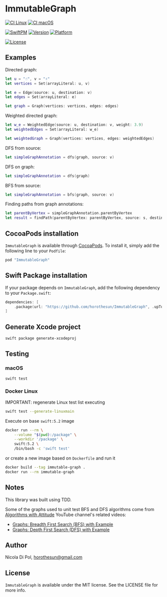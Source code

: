 # ImmutableGraph

[![CI Linux](https://github.com/horothesun/ImmutableGraph/workflows/CI%20Linux/badge.svg)](https://github.com/horothesun/ImmutableGraph/blob/master/.github/workflows/ci-linux.yml)
[![CI macOS](https://github.com/horothesun/ImmutableGraph/workflows/CI%20macOS/badge.svg)](https://github.com/horothesun/ImmutableGraph/blob/master/.github/workflows/ci-macos.yml)

[![SwiftPM](https://img.shields.io/badge/SwiftPM-Compatible-brightgreen.svg)](https://swift.org/package-manager/)
[![Version](https://img.shields.io/cocoapods/v/ImmutableGraph.svg?style=flat)](http://cocoapods.org/pods/ImmutableGraph)
[![Platform](https://img.shields.io/cocoapods/p/ImmutableGraph.svg?style=flat)](http://cocoapods.org/pods/ImmutableGraph)

[![License](https://img.shields.io/cocoapods/l/ImmutableGraph.svg?style=flat)](http://cocoapods.org/pods/ImmutableGraph)

## Examples

Directed graph:

```swift
let u = "☝️", v = "✌️"
let vertices = Set(arrayLiteral: u, v)

let e = Edge(source: u, destination: v)
let edges = Set(arrayLiteral: e)

let graph = Graph(vertices: vertices, edges: edges)
```

Weighted directed graph:

```swift
let w_e = WeightedEdge(source: u, destination: v, weight: 3.9)
let weightedEdges = Set(arrayLiteral: w_e)

let weightedGraph = Graph(vertices: vertices, edges: weightedEdges)
```

DFS from source:

```swift
let simpleGraphAnnotation = dfs(graph, source: v)
```

DFS on graph:

```swift
let simpleGraphAnnotation = dfs(graph)
```

BFS from source:

```swift
let simpleGraphAnnotation = bfs(graph, source: v)
```

Finding paths from graph annotations:

```swift
let parentByVertex = simpleGraphAnnotation.parentByVertex
let result = findPath(parentByVertex: parentByVertex, source: s, destination: d)
```

## CocoaPods installation

`ImmutableGraph` is available through [CocoaPods](http://cocoapods.org). To install it, simply add the following line to your `Podfile`:

```ruby
pod "ImmutableGraph"
```

## Swift Package installation

If your package depends on `ImmutableGraph`, add the following dependency to your `Package.swift`:

```swift
dependencies: [
    .package(url: "https://github.com/horothesun/ImmutableGraph", .upToNextMinor(from: "0.1.0"))
]
```

## Generate Xcode project

```bash
swift package generate-xcodeproj
```

## Testing

### macOS

```bash
swift test
```

### Docker Linux

IMPORTANT: regenerate Linux test list executing

```bash
swift test --generate-linuxmain
```

Execute on base `swift:5.2` image

```bash
docker run --rm \
    --volume "$(pwd):/package" \
    --workdir '/package' \
    swift:5.2 \
    /bin/bash -c 'swift test'
```

or create a new image based on `Dockerfile` and run it

```bash
docker build --tag immutable-graph .
docker run --rm immutable-graph
```

## Notes

This library was built using TDD.

Some of the graphs used to unit test BFS and DFS algorithms come from [Algorithms with Attitude](https://www.youtube.com/channel/UCUGQA2H6AXFolADHf9mBb4Q) YouTube channel's related videos:

* [Graphs: Breadth First Search (BFS) with Example](https://www.youtube.com/watch?v=ls4cHglfc0g)
* [Graphs: Depth First Search (DFS) with Example](https://www.youtube.com/watch?v=qH-mHxkoK0Q)

## Author

Nicola Di Pol, horothesun@gmail.com


## License

`ImmutableGraph` is available under the MIT license. See the LICENSE file for more info.
